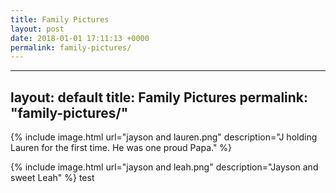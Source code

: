 ```yaml
---
title: Family Pictures
layout: post
date: 2018-01-01 17:11:13 +0000
permalink: family-pictures/
---
```

---

layout: default
title: Family Pictures
permalink: "family-pictures/"
-

{% include image.html url="jayson and lauren.png" description="J holding Lauren for the first time. He was one proud Papa." %}

{% include image.html url="jayson and leah.png" description="Jayson and sweet Leah" %} test
